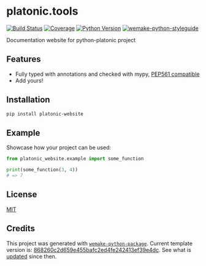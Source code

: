 # platonic.tools

[![Build Status](https://travis-ci.com/python-platonic/platonic-website.svg?branch=master)](https://travis-ci.com/python-platonic/platonic-website)
[![Coverage](https://coveralls.io/repos/github/python-platonic/platonic-website/badge.svg?branch=master)](https://coveralls.io/github/python-platonic/platonic-website?branch=master)
[![Python Version](https://img.shields.io/pypi/pyversions/platonic-website.svg)](https://pypi.org/project/platonic-website/)
[![wemake-python-styleguide](https://img.shields.io/badge/style-wemake-000000.svg)](https://github.com/wemake-services/wemake-python-styleguide)

Documentation website for python-platonic project


## Features

- Fully typed with annotations and checked with mypy, [PEP561 compatible](https://www.python.org/dev/peps/pep-0561/)
- Add yours!


## Installation

```bash
pip install platonic-website
```


## Example

Showcase how your project can be used:

```python
from platonic_website.example import some_function

print(some_function(3, 4))
# => 7
```

## License

[MIT](https://github.com/python-platonic/platonic-website/blob/master/LICENSE)


## Credits

This project was generated with [`wemake-python-package`](https://github.com/wemake-services/wemake-python-package). Current template version is: [868260c2d659e455bafc2ed4fe242413ef39e4dc](https://github.com/wemake-services/wemake-python-package/tree/868260c2d659e455bafc2ed4fe242413ef39e4dc). See what is [updated](https://github.com/wemake-services/wemake-python-package/compare/868260c2d659e455bafc2ed4fe242413ef39e4dc...master) since then.
